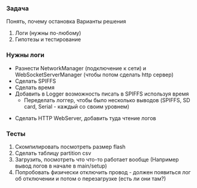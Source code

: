 ### Задача 

Понять, почему остановка
Варианты решения
1. Логи (нужны по-любому)
2. Гипотезы и тестирование

### Нужны логи

+ Разнести NetworkManager (подключение к сети) и WebSocketServerManager (чтобы потом сделать http сервер)
+ Сделать SPIFFS
+ Сделать время
+ Добавить в Logger возможность писать в SPIFFS используя время
    - Переделать логгер, чтобы было несколько выводов (SPIFFS, SD card, Serial - каждый со своим уровнем)
- Сделать HTTP WebServer, добавить туда чтение логов



### Тесты
1. Скомпилировать посмотреть размер flash 
2. Сделать таблицу partition csv
3. Загрузить, посмотреть что что-то работает вообще (Например вывод логов в начале в main/setup)
4. Попробовать физически отключить провод - должен появиться лог об отключении и потом о перезагрузке (есть ли они там?)
